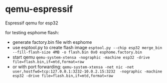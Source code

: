 # qemu-espressif

Espressif qemu for esp32

for testing esphome flash:
* generate factory.bin file with esphome
* use esptool.py to create flash image
`esptool.py --chip esp32 merge_bin --fill-flash-size 4MB -o flash.bin 0x0 esphome.factory.bin`
* start qemu
`qemu-system-xtensa -nographic -machine esp32 -drive file=flash.bin,if=mtd,format=raw`
* or with port forwarding:
`qemu-system-xtensa -net nic -net user,hostfwd=tcp:127.0.0.1:3232-10.0.2.15:3232  -nographic -machine esp32 -drive file=flash.bin,if=mtd,format=raw`
